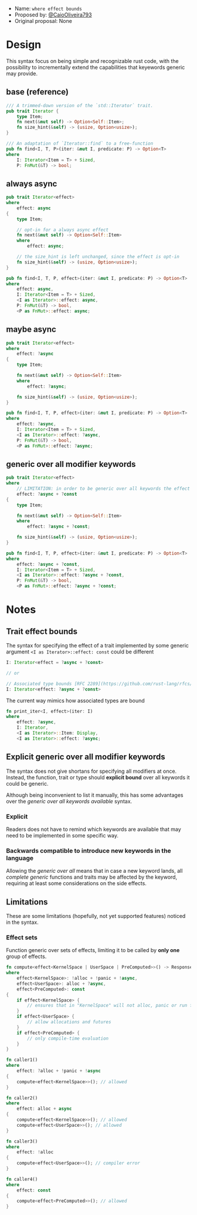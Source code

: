 - Name: `where effect bounds`
- Proposed by: [@CaioOliveira793](https://github.com/CaioOliveira793)
- Original proposal: None

# Design

This syntax focus on being simple and recognizable rust code, with the possibility to incrementally extend the capabilities that keyewords generic may provide.

## base (reference)

<!-- This is the snippet which is being translated to various scenarios we're
translating from. Please keep this as-is, so we can reference it later.-->

```rust
/// A trimmed-down version of the `std::Iterator` trait.
pub trait Iterator {
    type Item;
    fn next(&mut self) -> Option<Self::Item>;
    fn size_hint(&self) -> (usize, Option<usize>);
}

/// An adaptation of `Iterator::find` to a free-function
pub fn find<I, T, P>(iter: &mut I, predicate: P) -> Option<T>
where
    I: Iterator<Item = T> + Sized,
    P: FnMut(&T) -> bool;
```

## always async

<!-- A variant where all items are always `async` -->

```rust
pub trait Iterator<effect>
where
    effect: async
{
    type Item;

    // opt-in for a always async effect
    fn next(&mut self) -> Option<Self::Item>
    where
        effect: async;

    // the size_hint is left unchanged, since the effect is opt-in
    fn size_hint(&self) -> (usize, Option<usize>);
}

pub fn find<I, T, P, effect>(iter: &mut I, predicate: P) -> Option<T>
where
    effect: async,
    I: Iterator<Item = T> + Sized,
    <I as Iterator>::effect: async,
    P: FnMut(&T) -> bool,
    <P as FnMut>::effect: async;
```

## maybe async

<!-- A variant where all items are generic over `async` -->

```rust
pub trait Iterator<effect>
where
    effect: ?async
{
    type Item;

    fn next(&mut self) -> Option<Self::Item>
    where
        effect: ?async;

    fn size_hint(&self) -> (usize, Option<usize>);
}

pub fn find<I, T, P, effect>(iter: &mut I, predicate: P) -> Option<T>
where
    effect: ?async,
    I: Iterator<Item = T> + Sized,
    <I as Iterator>::effect: ?async,
    P: FnMut(&T) -> bool,
    <P as FnMut>::effect: ?async;
```

## generic over all modifier keywords

<!-- A variant where all items are generic over all modifier keywords (e.g.
`async`, `const`, `gen`, etc.) -->

```rust
pub trait Iterator<effect>
where
    // LIMITATION: in order to be generic over all keywords the effect clause must specify all keywords available
    effect: ?async + ?const
{
    type Item;

    fn next(&mut self) -> Option<Self::Item>
    where
        effect: ?async + ?const;

    fn size_hint(&self) -> (usize, Option<usize>);
}

pub fn find<I, T, P, effect>(iter: &mut I, predicate: P) -> Option<T>
where
    effect: ?async + ?const,
    I: Iterator<Item = T> + Sized,
    <I as Iterator>::effect: ?async + ?const,
    P: FnMut(&T) -> bool,
    <P as FnMut>::effect: ?async + ?const;
```

# Notes

## Trait effect bounds

The syntax for specifying the effect of a trait implemented by some generic argument `<I as Iterator>::effect: const` could be different

```rust
I: Iterator<effect = ?async + ?const>

// or

// Associated type bounds [RFC 2289](https://github.com/rust-lang/rfcs/blob/master/text/2289-associated-type-bounds.md)
I: Iterator<effect: ?async + ?const>
```

The current way mimics how associated types are bound

```rust
fn print_iter<I, effect>(iter: I)
where
    effect: ?async,
    I: Iterator,
    <I as Iterator>::Item: Display,
    <I as Iterator>::effect: ?async;
```

## Explicit generic over all modifier keywords

The syntax does not give shortans for specifying all modifiers at once. Instead, the function, trait or type should **explicit bound** over all keywords it could be generic.

Although being inconvenient to list it manually, this has some advantages over the *generic over all keywords available* syntax.

### Explicit

Readers does not have to remind which keywords are available that may need to be implemented in some specific way.

### Backwards compatible to introduce new keywords in the language

Allowing the *generic over all* means that in case a new keyword lands, all *complete generic* functions and traits may be affected by the keyword, requiring at least some considerations on the side effects.

## Limitations

These are some limitations (hopefully, not yet supported features) noticed in the syntax.

### Effect sets

Function generic over sets of effects, limiting it to be called by **only one** group of effects.

```rust
fn compute<effect<KernelSpace | UserSpace | PreComputed>>() -> Response
where
    effect<KernelSpace>: !alloc + !panic + !async,
    effect<UserSpace>: alloc + ?async,
    effect<PreComputed>: const
{
    if effect<KernelSpace> {
        // ensures that in "KernelSpace" will not alloc, panic or run futures
    }
    if effect<UserSpace> {
        // allow allocations and futures
    }
    if effect<PreComputed> {
        // only compile-time evaluation
    }
}

fn caller1()
where
    effect: ?alloc + !panic + !async
{
    compute<effect<KernelSpace>>(); // allowed
}

fn caller2()
where
    effect: alloc + async
{
    compute<effect<KernelSpace>>(); // allowed
    compute<effect<UserSpace>>(); // allowed
}

fn caller3()
where
    effect: !alloc
{
    compute<effect<UserSpace>>(); // compiler error
}

fn caller4()
where
    effect: const
{
    compute<effect<PreComputed>>(); // allowed
}
```
